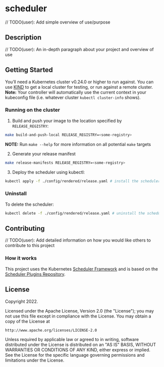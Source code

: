 # scheduler
// TODO(user): Add simple overview of use/purpose

## Description
// TODO(user): An in-depth paragraph about your project and overview of use

## Getting Started
You’ll need a Kubernetes cluster v0.24.0 or higher to run against. You can use [KIND](https://sigs.k8s.io/kind) to get a local cluster for testing, or run against a remote cluster.
**Note:** Your controller will automatically use the current context in your kubeconfig file (i.e. whatever cluster `kubectl cluster-info` shows).

### Running on the cluster
1. Build and push your image to the location specified by `RELEASE_REGISTRY`:
	
```sh
make build-and-push-local RELEASE_REGISTRY=<some-registry>
```

**NOTE:** Run `make --help` for more information on all potential `make` targets

2. Generate your release manifest

```sh
make release-manifests RELEASE_REGISTRY=<some-registry>
```

3. Deploy the scheduler using kubectl:

```sh
kubectl apply -f ./config/rendered/release.yaml # install the scheduler
```

### Uninstall 
To delete the scheduler:

```sh
kubectl delete -f ./config/rendered/release.yaml # uninstall the scheduler
```

## Contributing
// TODO(user): Add detailed information on how you would like others to contribute to this project

### How it works
This project uses the Kubernetes [Scheduler Framework](https://kubernetes.io/docs/concepts/scheduling-eviction/scheduling-framework/)
and is based on the [Scheduler Plugins Repository](https://github.com/kubernetes-sigs/scheduler-plugins/tree/master).

## License

Copyright 2022.

Licensed under the Apache License, Version 2.0 (the "License");
you may not use this file except in compliance with the License.
You may obtain a copy of the License at

    http://www.apache.org/licenses/LICENSE-2.0

Unless required by applicable law or agreed to in writing, software
distributed under the License is distributed on an "AS IS" BASIS,
WITHOUT WARRANTIES OR CONDITIONS OF ANY KIND, either express or implied.
See the License for the specific language governing permissions and
limitations under the License.


